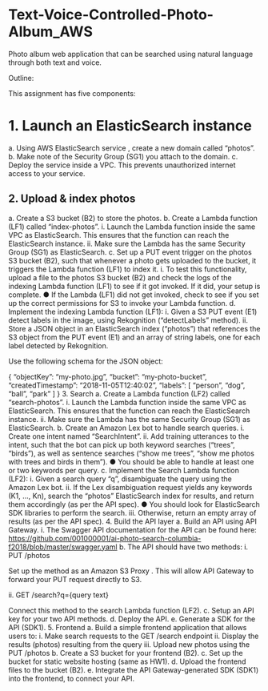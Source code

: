 # Text-Voice-Controlled-Photo-Album_AWS
Photo album web application that can be searched using natural language through both text and voice.

Outline:

This assignment has five components:

# 1.	Launch an ElasticSearch instance 
a.	Using AWS ElasticSearch service , create a new domain called “photos”.
b.	Make note of the Security Group (SG1) you attach to the domain.
c.	Deploy the service inside a VPC. This prevents unauthorized internet access to your service.
## 2.	Upload & index photos
a.	Create a S3 bucket (B2) to store the photos.
b.	Create a Lambda function (LF1) called “index-photos”.
i.	Launch the Lambda function inside the same VPC as ElasticSearch. This ensures that the function can reach the ElasticSearch instance.
ii.	Make sure the Lambda has the same Security Group (SG1) as ElasticSearch.
c.	Set up a PUT event trigger  on the photos S3 bucket (B2), such that whenever a photo gets uploaded to the bucket, it triggers the Lambda function (LF1) to index it.
i.	To test this functionality, upload a file to the photos S3 bucket (B2) and check the logs of the indexing Lambda function (LF1) to see if it got invoked. If it did, your setup is complete.
●	If the Lambda (LF1) did not get invoked, check to see if you set up the correct permissions  for S3 to invoke your Lambda function.
d.	Implement the indexing Lambda function (LF1):
i.	Given a S3 PUT event (E1) detect labels in the image, using Rekognition  (“detectLabels” method).
ii.	Store a JSON object in an ElasticSearch index (“photos”) that references the S3 object from the PUT event (E1) and an array of string labels, one for each label detected by Rekognition.

Use the following schema for the JSON object:

{
	“objectKey”: “my-photo.jpg”,
	“bucket”: “my-photo-bucket”,
	“createdTimestamp”: “2018-11-05T12:40:02”,
	“labels”: [
		“person”,
		“dog”,
		“ball”,
		“park”
	]
}
3.	Search
a.	Create a Lambda function (LF2) called “search-photos”.
i.	Launch the Lambda function inside the same VPC as ElasticSearch. This ensures that the function can reach the ElasticSearch instance.
ii.	Make sure the Lambda has the same Security Group (SG1) as ElasticSearch.
b.	Create an Amazon Lex bot to handle search queries.
i.	Create one intent named “SearchIntent”.
ii.	Add training utterances to the intent, such that the bot can pick up both keyword searches (“trees”, “birds”), as well as sentence searches (“show me trees”, “show me photos with trees and birds in them”).
●	You should be able to handle at least one or two keywords per query.
c.	Implement the Search Lambda function (LF2):
i.	Given a search query “q”, disambiguate the query using the Amazon Lex bot.
ii.	If the Lex disambiguation request yields any keywords (K1, …, Kn), search the “photos” ElasticSearch index for results, and return them accordingly (as per the API spec).
●	You should look for ElasticSearch SDK libraries to perform the search.
iii.	Otherwise, return an empty array of results (as per the API spec).
4.	Build the API layer
a.	Build an API using API Gateway.
i.	The Swagger API documentation for the API can be found here:
https://github.com/001000001/ai-photo-search-columbia-f2018/blob/master/swagger.yaml 
b.	The API should have two methods:
i.	PUT /photos

Set up the method as an Amazon S3 Proxy . This will allow API Gateway to forward your PUT request directly to S3.

ii.	GET /search?q={query text}

Connect this method to the search Lambda function (LF2).
c.	Setup an API key for your two API methods.
d.	Deploy the API.
e.	Generate a SDK for the API (SDK1).
5.	Frontend
a.	Build a simple frontend application that allows users to:
i.	Make search requests to the GET /search endpoint
ii.	Display the results (photos) resulting from the query
iii.	Upload new photos using the PUT /photos
b.	Create a S3 bucket for your frontend (B2).
c.	Set up the bucket for static website hosting (same as HW1).
d.	Upload the frontend files to the bucket (B2).
e.	Integrate the API Gateway-generated SDK (SDK1) into the frontend, to connect your API.
